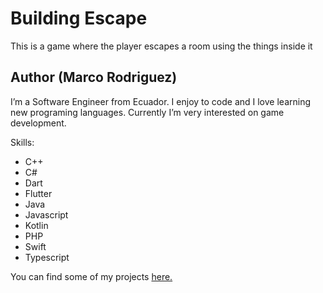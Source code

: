 # Building Escape
This is a game where the player escapes a room using the things inside it

## Author (Marco Rodriguez)
I’m a Software Engineer from Ecuador. I enjoy to code and I love learning new programing languages. Currently I’m very interested on game development.

Skills:

- C++
- C#
- Dart
- Flutter
- Java
- Javascript
- Kotlin
- PHP
- Swift
- Typescript

You can find some of my projects [here.](https://github.com/marcorod94)
